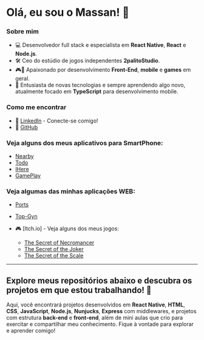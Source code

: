
# Olá, eu sou o Massan! 👋

### Sobre mim

- 💻 Desenvolvedor full stack e especialista em **React Native**, **React** e **Node.js**.
- 🛠️ Ceo do estúdio de jogos independentes **2palitoStudio**.
- 🎮📱 Apaixonado por desenvolvimento **Front-End**, **mobile** e **games** em geral.
- 🚀 Entusiasta de novas tecnologias e sempre aprendendo algo novo, atualmente focado em **TypeScript** para desenvolvimento mobile.

### Como me encontrar

- 💼 [LinkedIn](https://www.linkedin.com) - Conecte-se comigo!
- 📱  [GitHub](https://github.com/massancode?tab=repositories)


### Veja alguns dos meus aplicativos para SmartPhone:
  - [Nearby](https://github.com/massancode/Nearby)
  - [Todo](https://github.com/massancode/toDo-React-Native)
  - [IHere](https://github.com/massancode/Ihere)
  - [GamePlay](https://github.com/massancode/App_Gameplay)

### Veja algumas das minhas aplicações WEB:
  - [Ports](https://github.com/massancode/ports)  
  - [Top-Gyn](https://github.com/massancode/controle_de_academia_com_JS)  
  

- 🎮 [Itch.io] - Veja alguns dos meus jogos:
  - [The Secret of Necromancer](https://itch.io/jam/piauindie-game-jam-2022/rate/1781891)
  - [The Secret of the Joker](https://globalgamejam.org/games/2024/secret-joke-2)
  - [The Secret of the Scale](https://galaticosstudio.itch.io/the-secret-of-the-scale)

---

## Explore meus repositórios abaixo e descubra os projetos em que estou trabalhando! 🚀

Aqui, você encontrará projetos desenvolvidos em **React Native**, **HTML**, **CSS**, **JavaScript**, **Node.js**, **Nunjucks**, **Express** com middlewares, e projetos com estrutura **back-end** e **front-end**, além de mini aulas que crio para exercitar e compartilhar meu conhecimento. Fique à vontade para explorar e aprender comigo!
